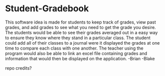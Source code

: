 # Student-Gradebook
This software idea is made for students to keep track of grades, view past grades, and add grades to see what you need to get the grade you desire. The students would be able to see their grades averaged out in a easy way to ensure they know where they stand in a particular class. The student could add all of their classes to a journal were it displayed the grades at one time to compare each class with one another. The teacher using the program would also be able to link an excel file containing grades and information that would then be displayed on the application.
-Brian
-Blake

repo credits?
